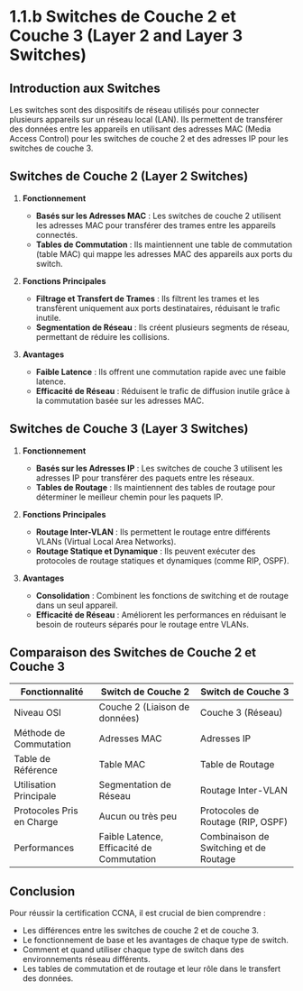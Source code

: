 # 1.1.b Switches de Couche 2 et Couche 3 (Layer 2 and Layer 3 Switches)

## Introduction aux Switches
Les switches sont des dispositifs de réseau utilisés pour connecter plusieurs appareils sur un réseau local (LAN). Ils permettent de transférer des données entre les appareils en utilisant des adresses MAC (Media Access Control) pour les switches de couche 2 et des adresses IP pour les switches de couche 3.

## Switches de Couche 2 (Layer 2 Switches)

1. **Fonctionnement**
   - **Basés sur les Adresses MAC** : Les switches de couche 2 utilisent les adresses MAC pour transférer des trames entre les appareils connectés.
   - **Tables de Commutation** : Ils maintiennent une table de commutation (table MAC) qui mappe les adresses MAC des appareils aux ports du switch.

2. **Fonctions Principales**
   - **Filtrage et Transfert de Trames** : Ils filtrent les trames et les transfèrent uniquement aux ports destinataires, réduisant le trafic inutile.
   - **Segmentation de Réseau** : Ils créent plusieurs segments de réseau, permettant de réduire les collisions.

3. **Avantages**
   - **Faible Latence** : Ils offrent une commutation rapide avec une faible latence.
   - **Efficacité de Réseau** : Réduisent le trafic de diffusion inutile grâce à la commutation basée sur les adresses MAC.


## Switches de Couche 3 (Layer 3 Switches)

1. **Fonctionnement**
   - **Basés sur les Adresses IP** : Les switches de couche 3 utilisent les adresses IP pour transférer des paquets entre les réseaux.
   - **Tables de Routage** : Ils maintiennent des tables de routage pour déterminer le meilleur chemin pour les paquets IP.

2. **Fonctions Principales**
   - **Routage Inter-VLAN** : Ils permettent le routage entre différents VLANs (Virtual Local Area Networks).
   - **Routage Statique et Dynamique** : Ils peuvent exécuter des protocoles de routage statiques et dynamiques (comme RIP, OSPF).

3. **Avantages**
   - **Consolidation** : Combinent les fonctions de switching et de routage dans un seul appareil.
   - **Efficacité de Réseau** : Améliorent les performances en réduisant le besoin de routeurs séparés pour le routage entre VLANs.


## Comparaison des Switches de Couche 2 et Couche 3

| Fonctionnalité         | Switch de Couche 2                   | Switch de Couche 3                     |
|------------------------|--------------------------------------|----------------------------------------|
| Niveau OSI             | Couche 2 (Liaison de données)        | Couche 3 (Réseau)                      |
| Méthode de Commutation | Adresses MAC                         | Adresses IP                            |
| Table de Référence     | Table MAC                            | Table de Routage                       |
| Utilisation Principale | Segmentation de Réseau               | Routage Inter-VLAN                     |
| Protocoles Pris en Charge | Aucun ou très peu                   | Protocoles de Routage (RIP, OSPF)      |
| Performances           | Faible Latence, Efficacité de Commutation | Combinaison de Switching et de Routage |


## Conclusion

Pour réussir la certification CCNA, il est crucial de bien comprendre :
- Les différences entre les switches de couche 2 et de couche 3.
- Le fonctionnement de base et les avantages de chaque type de switch.
- Comment et quand utiliser chaque type de switch dans des environnements réseau différents.
- Les tables de commutation et de routage et leur rôle dans le transfert des données.
